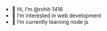 - 👋 Hi, I’m @rohit-1416
- 👀 I’m interested in web development
- 🌱 I’m currently learning node js
<!---
rohit-1416/rohit-1416 is a ✨ special ✨ repository because its `README.md` (this file) appears on your GitHub profile.
You can click the Preview link to take a look at your changes.
--->
